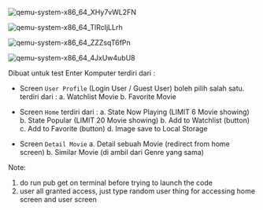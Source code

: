 ![qemu-system-x86_64_XHy7vWL2FN](https://github.com/user-attachments/assets/1da2945f-f8cf-441c-9cb6-88db6d2c40c6)

![qemu-system-x86_64_TlRcIjLLrh](https://github.com/user-attachments/assets/e5fd9bc0-e835-46dd-a08c-64b6560f2a78)

![qemu-system-x86_64_ZZZsqT6fPn](https://github.com/user-attachments/assets/47c72b06-51b5-4db4-aa83-ea4c01d1adbb)

![qemu-system-x86_64_4JxUw4ubU8](https://github.com/user-attachments/assets/4c001112-3627-49fc-ba72-bb82573c083d)


Dibuat untuk test Enter Komputer
terdiri dari :
- Screen ``User Profile``
(Login User / Guest User) boleh pilih salah satu.
terdiri dari :
a. Watchlist Movie
b. Favorite Movie

- Screen ``Home``
terdiri dari :
a. State Now Playing (LIMIT 6 Movie showing)
b. State Popular (LIMIT 20 Movie showing)
b. Add to Watchlist (button)
c. Add to Favorite (button)
d. Image save to Local Storage

- Screen ``Detail Movie``
a. Detail sebuah Movie (redirect from home screen)
b. Similar Movie (di ambil dari Genre yang sama)

Note:
1. do run pub get on terminal before trying to launch the code
2. user all granted access, just type random user thing for accessing home screen and user screen 
